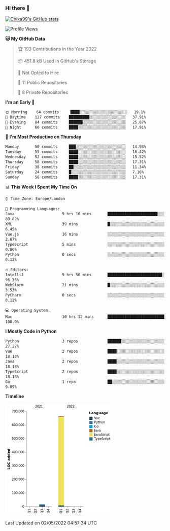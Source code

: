 ### Hi there 👋
[![Chika99's GitHub stats](https://github-readme-stats.vercel.app/api?username=Chika99&count_private=true&show_icons=true)](https://github.com/anuraghazra/github-readme-stats)

<!--START_SECTION:waka-->
![Profile Views](http://img.shields.io/badge/Profile%20Views-1-blue)

**🐱 My GitHub Data** 

> 🏆 193 Contributions in the Year 2022
 > 
> 📦 451.8 kB Used in GitHub's Storage 
 > 
> 🚫 Not Opted to Hire
 > 
> 📜 11 Public Repositories 
 > 
> 🔑 8 Private Repositories  
 > 
**I'm an Early 🐤** 

```text
🌞 Morning    64 commits     ████░░░░░░░░░░░░░░░░░░░░░   19.1% 
🌆 Daytime    127 commits    █████████░░░░░░░░░░░░░░░░   37.91% 
🌃 Evening    84 commits     ██████░░░░░░░░░░░░░░░░░░░   25.07% 
🌙 Night      60 commits     ████░░░░░░░░░░░░░░░░░░░░░   17.91%

```
📅 **I'm Most Productive on Thursday** 

```text
Monday       50 commits     ███░░░░░░░░░░░░░░░░░░░░░░   14.93% 
Tuesday      55 commits     ████░░░░░░░░░░░░░░░░░░░░░   16.42% 
Wednesday    52 commits     ████░░░░░░░░░░░░░░░░░░░░░   15.52% 
Thursday     58 commits     ████░░░░░░░░░░░░░░░░░░░░░   17.31% 
Friday       38 commits     ██░░░░░░░░░░░░░░░░░░░░░░░   11.34% 
Saturday     24 commits     █░░░░░░░░░░░░░░░░░░░░░░░░   7.16% 
Sunday       58 commits     ████░░░░░░░░░░░░░░░░░░░░░   17.31%

```


📊 **This Week I Spent My Time On** 

```text
⌚︎ Time Zone: Europe/London

💬 Programming Languages: 
Java                     9 hrs 10 mins       ██████████████████████░░░   89.82% 
XML                      39 mins             █░░░░░░░░░░░░░░░░░░░░░░░░   6.45% 
Vue.js                   16 mins             ░░░░░░░░░░░░░░░░░░░░░░░░░   2.67% 
TypeScript               5 mins              ░░░░░░░░░░░░░░░░░░░░░░░░░   0.86% 
Python                   0 secs              ░░░░░░░░░░░░░░░░░░░░░░░░░   0.12%

🔥 Editors: 
IntelliJ                 9 hrs 50 mins       ████████████████████████░   96.35% 
WebStorm                 21 mins             █░░░░░░░░░░░░░░░░░░░░░░░░   3.53% 
PyCharm                  0 secs              ░░░░░░░░░░░░░░░░░░░░░░░░░   0.12%

💻 Operating System: 
Mac                      10 hrs 12 mins      █████████████████████████   100.0%

```

**I Mostly Code in Python** 

```text
Python                   3 repos             ██████░░░░░░░░░░░░░░░░░░░   27.27% 
Vue                      2 repos             ████░░░░░░░░░░░░░░░░░░░░░   18.18% 
Java                     2 repos             ████░░░░░░░░░░░░░░░░░░░░░   18.18% 
TypeScript               2 repos             ████░░░░░░░░░░░░░░░░░░░░░   18.18% 
Go                       1 repo              ██░░░░░░░░░░░░░░░░░░░░░░░   9.09%

```


**Timeline**

![Chart not found](https://raw.githubusercontent.com/Chika99/Chika99/main/charts/bar_graph.png) 


 Last Updated on 02/05/2022 04:57:34 UTC
<!--END_SECTION:waka-->

<!--
**Chika99/Chika99** is a ✨ _special_ ✨ repository because its `README.md` (this file) appears on your GitHub profile.

Here are some ideas to get you started:

- 🔭 I’m currently working on ...
- 🌱 I’m currently learning ...
- 👯 I’m looking to collaborate on ...
- 🤔 I’m looking for help with ...
- 💬 Ask me about ...
- 📫 How to reach me: ...
- 😄 Pronouns: ...
- ⚡ Fun fact: ...
-->

